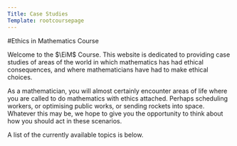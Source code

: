 ```yaml
---
Title: Case Studies
Template: rootcoursepage
---
```

#Ethics in Mathematics Course
$\newcommand{\EiM}{\mathbb{E}\text{i}\mathbb{M}}$

Welcome to the $\EiM$ Course. This website is dedicated to providing case studies of areas of the world in which mathematics has had ethical consequences, and where mathematicians have had to make ethical choices.

As a mathematician, you will almost certainly encounter areas of life where you are called to do mathematics with ethics attached. Perhaps scheduling workers, or optimising public works, or sending rockets into space. Whatever this may be, we hope to give you the opportunity to think about how you should act in these scenarios.

A list of the currently available topics is below.
